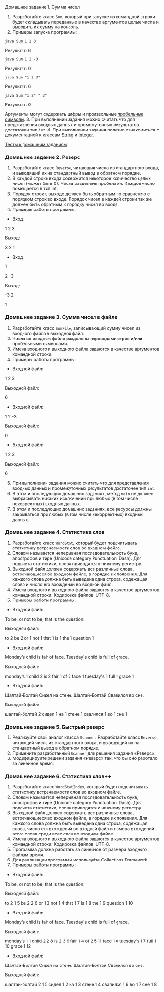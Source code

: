 Домашнее задание 1. Сумма чисел

1.  Разработайте класс `Sum`, который при запуске из командной строки будет складывать переданные в качестве аргументов целые числа и выводить их сумму на консоль.
2.  Примеры запуска программы:

`java Sum 1 2 3`

Результат: 6

`java Sum 1 2 -3`

Результат: 0

`java Sum "1 2 3"`

Результат: 6

`java Sum "1 2" " 3"`

Результат: 6

Аргументы могут содержать цифры и произвольные [пробельные символы](http://docs.oracle.com/javase/8/docs/api/java/lang/Character.html#isWhitespace(char)).
3.  При выполнении задания можно считать что для представления входных данных и промежуточных результатов достаточен тип `int`.
4.  При выполнении задания полезно ознакомиться с документацией к классам [String](http://download.oracle.com/javase/8/docs/api/java/lang/String.html) и [Integer](http://download.oracle.com/javase/8/docs/api/java/lang/Integer.html).

[Тесты к домашним заданиям](http://www.kgeorgiy.info/git/geo/prog-intro-2017/)

### Домашнее задание 2. Реверс

1.  Разработайте класс `Reverse`, читающий числа из стандартного входа, и выводящий их на стандартный вывод в обратном порядке.
2.  В каждой строке входа содержится некоторое количество целых чисел (может быть 0). Числа разделены пробелами. Каждое число помещается в тип int.
3.  Порядок строк в выходе должен быть обратным по сравнению с порядком строк во входе. Порядок чисел в каждой строки так же должен быть обратным к порядку чисел во входе.
4.  Примеры работы программы:
*   Вход:

1 2
3

Выход:

3
2 1

*   Вход:

1

2 -3

Выход:

-3 2

1


### Домашнее задание 3. Сумма чисел в файле

1.  Разработайте класс `SumFile`, записывающий сумму чисел из входного файла в выходной файл.
2.  Числа во входном файле разделены переводами строк и/или пробельными символами.
3.  Имена входного и выходного файла задаются в качестве аргументов командной строки.
4.  Примеры работы программы:
*   Входной файл:

1 2 3

Выходной файл:

6

*   Входной файл:

1 2 -3

Выходной файл:

0

*   Входной файл:

1 2
3

Выходной файл:

6

5.  При выполнении задания можно считать что для представления входных данных и промежуточных результатов достаточен тип `int`.
6.  В этом и последующих домашних заданиях, метод `main` не должен выбрасывать никаких исключений при любых (в том числе некорректных) входных данных.
7.  В этом и последующих домашних заданиях, все ресурсы должны закрываться при любых (в том числе некорректных) входных данных.

### Домашнее задание 4. Статистика слов

1.  Разработайте класс `WordStat`, который будет подсчитывать статистику встречаемости слов во входном файле.
2.  Словом называется неперывная последовательность букв, апострофов и тире (Unicode category Punctuation, Dash). Для подсчета статистики, слова приводятся к нижнему регистру.
3.  Выходной файл должен содержать все различные слова, встречающиеся во входном файле, в порядке их появения. Для каждого слова должна быть выведена одна строка, содежащая слово и число его вхождений во входной файл.
4.  Имена входного и выходного файла задаются в качестве аргументов командной строки. Кодировка файлов: UTF-8.
5.  Примеры работы программы:
*   Входной файл:

To be, or not to be, that is the question:

Выходной файл:

to 2
be 2
or 1
not 1
that 1
is 1
the 1
question 1

*   Входной файл:

Monday's child is fair of face.
Tuesday's child is full of grace.

Выходной файл:

monday's 1
child 2
is 2
fair 1
of 2
face 1
tuesday's 1
full 1
grace 1

*   Входной файл:

Шалтай-Болтай
Сидел на стене.
Шалтай-Болтай
Свалился во сне.

Выходной файл:

шалтай-болтай 2
сидел 1
на 1
стене 1
свалился 1
во 1
сне 1


### Домашнее задание 5. Быстрый реверс

1.  Реализуйте свой аналог класса `Scanner`. Разработайте класс `Reverse`, читающий числа из стандартного входа, и выводящий их на стандартный вывод в обратном порядке.
2.  Примените разработанный `Scanner` для решения задания «Реверс».
3.  Модифицируйте решени задания «Реверс» так, что бы оно работало за линейное время.

### Домашнее задание 6. Статистика слов++

1.  Разработайте класс `WordStatIndex`, который будет подсчитывать статистику встречаемости слов во входном файле.
2.  Словом называется неперывная последовательность букв, апострофов и тире (Unicode category Punctuation, Dash). Для подсчета статистики, слова приводятся к нижнему регистру.
3.  Выходной файл должен содержать все различные слова, встречающиеся во входном файле, в порядке их появения. Для каждого слова должна быть выведена одна строка, содежащая слово, число его вхождений во входной файл и номера вхождений этого слова среди всех слов во входном файле.
4.  Имена входного и выходного файла задаются в качестве аргументов командной строки. Кодировка файлов: UTF-8.
5.  Программа должна работать за линейное от размера входного файлам время.
6.  Для реализации программы используйте Collections Framework.
7.  Примеры работы программы:
*   Входной файл:

To be, or not to be, that is the question:

Выходной файл:

to 2 1 5
be 2 2 6
or 1 3
not 1 4
that 1 7
is 1 8
the 1 9
question 1 10

*   Входной файл:

Monday's child is fair of face.
Tuesday's child is full of grace.

Выходной файл:

monday's 1 1
child 2 2 8
is 2 3 9
fair 1 4
of 2 5 11
face 1 6
tuesday's 1 7
full 1 10
grace 1 12

*   Входной файл:

Шалтай-Болтай
Сидел на стене.
Шалтай-Болтай
Свалился во сне.

Выходной файл:

шалтай-болтай 2 1 5
сидел 1 2
на 1 3
стене 1 4
свалился 1 6
во 1 7
сне 1 8

